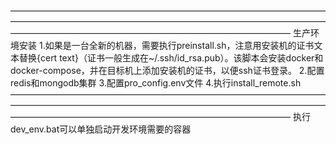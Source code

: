 ————————————————————————————————————————————————————————————————————————————————————————————————————————
生产环境安装
1.如果是一台全新的机器，需要执行preinstall.sh，注意用安装机的证书文本替换{cert text}（证书一般生成在~/.ssh/id_rsa.pub）。该脚本会安装docker和docker-compose，并在目标机上添加安装机的证书，以便ssh证书登录。
2.配置redis和mongodb集群
3.配置pro_config.env文件
4.执行install_remote.sh
————————————————————————————————————————————————————————————————————————————————————————————————————————
执行dev_env.bat可以单独启动开发环境需要的容器